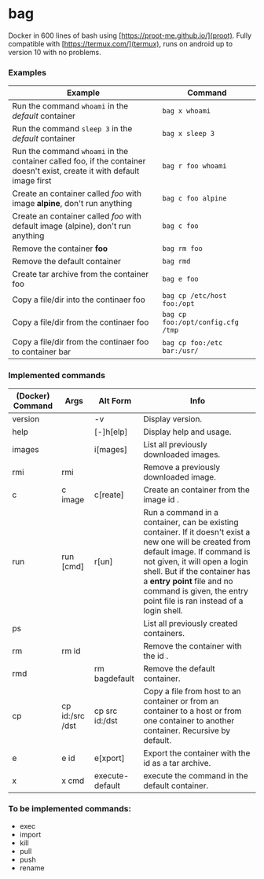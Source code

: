 # bag

Docker in 600 lines of bash using [https://proot-me.github.io/](proot).
Fully compatible with [https://termux.com/](termux), runs on android up to
version 10 with no problems.

### Examples

| Example                                                    | Command
| ---------------------------------------------------------- | ------------------
| Run the command `whoami` in the *default* container        | `bag x whoami`
| Run the command `sleep 3` in the *default* container       | `bag x sleep 3`
| Run the command `whoami` in the container called foo, if the container doesn't exist, create it with default image first   | `bag r foo whoami`
| Create an container called *foo* with image **alpine**, don't run anything   | `bag c foo alpine`
| Create an container called *foo* with default image (alpine), don't run anything   | `bag c foo`
| Remove the container **foo**                               | `bag rm foo`
| Remove the default container                               | `bag rmd`
| Create tar archive from the container foo                  | `bag e foo`
| Copy a file/dir into the continaer foo                     | `bag cp /etc/host foo:/opt`
| Copy a file/dir from the continaer foo                     | `bag cp foo:/opt/config.cfg /tmp`
| Copy a file/dir from the continaer foo to container bar    | `bag cp foo:/etc bar:/usr/`


### Implemented commands

| (Docker) Command  | Args            | Alt Form         | Info                                 |
| -------- | ------------    | ---------------- | ------------------------------------ |
|  version |                 | -v               | Display version.
|  help    |                 | [-]h[elp]        | Display help and usage.
|  images  |                 | i[mages]         | List all previously downloaded images.
|  rmi     | rmi             |                  | Remove a previously downloaded image.
|  c       | c image         | c[reate]         | Create an container from the image id <image>.
|  run     | run <id> [cmd]  | r[un]            | Run a command in a container, can be existing container. If it doesn't exist a new one will be created from default image. If command is not given, it will open a login shell. But if the container has a **entry point** file and no command is given, the entry point file is ran instead of a login shell.
|  ps      |                 |                  | List all previously created containers.
|  rm      | rm id           |                  | Remove the container with the id <id>.
|  rmd     |                 | rm bagdefault    | Remove the default container.
|  cp      | cp id:/src /dst | cp src id:/dst   | Copy a file from host to an container or from an container to a host or from one container to another container. Recursive by default.
|  e       | e id            | e[xport]         | Export the container with the id <id> as a tar archive.
|  x       | x cmd           | execute-default  | execute the command <cmd> in the default container.

### To be implemented commands:
- exec
- import
- kill
- pull
- push
- rename

